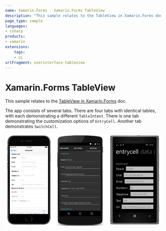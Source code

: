 ```yaml
---
name: Xamarin.Forms - Xamarin.Forms TableView
description: "This sample relates to the TableView in Xamarin.Forms doc. The app consists of several tabs. There are four tabs with identical tables (UI)"
page_type: sample
languages:
- csharp
products:
- xamarin
extensions:
    tags:
    - ui
urlFragment: userinterface-tableview
---
```

# Xamarin.Forms TableView

This sample relates to the [TableView in Xamarin.Forms](https://docs.microsoft.com/xamarin/xamarin-forms/user-interface/tableview/) doc.

The app consists of several tabs. There are four tabs with identical tables, with each demonstrating a different `TableIntent`. There is one tab demonstrating the customization options of `EntryCell`. Another tab demonstrates `SwitchCell`.

![Xamarin.Forms TableView application screenshot](Screenshots/entry.png "Xamarin.Forms TableView application screenshot")
